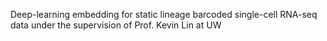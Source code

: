 Deep-learning embedding for static lineage barcoded single-cell RNA-seq data under the supervision of Prof. Kevin Lin at UW

